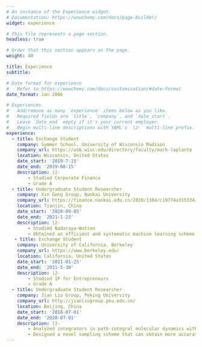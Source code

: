 ```yaml
---
# An instance of the Experience widget.
# Documentation: https://wowchemy.com/docs/page-builder/
widget: experience

# This file represents a page section.
headless: true

# Order that this section appears on the page.
weight: 40

title: Experience
subtitle:

# Date format for experience
#   Refer to https://wowchemy.com/docs/customization/#date-format
date_format: Jan 2006

# Experiences.
#   Add/remove as many `experience` items below as you like.
#   Required fields are `title`, `company`, and `date_start`.
#   Leave `date_end` empty if it's your current employer.
#   Begin multi-line descriptions with YAML's `|2-` multi-line prefix.
experience:
  - title: Exchange Student
    company: Summer School, University of Wisconsin Madison
    company_url: https://wsb.wisc.edu/directory/faculty/mark-laplante
    location: Wisconsin, United States
    date_start: '2019-7-15'
    date_end: '2019-08-15'
    description: |2-
        - Studied Corporate Finance
        - Grade A
  - title: Undergraduate Student Researcher
    company: Xin Geng Group, Nankai University
    company_url: https://finance.nankai.edu.cn/2020/1104/c19774a315334/page.htm
    location: Tianjin, China
    date_start: '2020-09-05'
    date_end: '2021-1-23'
    description: |2-
        - Studied Nadaraya-Watson 
        - Obtained an efficient and systematic machine learning scheme, outperforming force-mapping schemes
   - title: Exchange Student
    company: University of California, Berkeley
    company_url: https://www.berkeley.edu/
    location: California, United States
    date_start: '2021-01-25'
    date_end: '2021-5-30'
    description: |2-
        - Studied IP for Entrepreneurs
        - Grade A
  - title: Undergraduate Student Researcher
    company: Jian Liu Group, Peking University
    company_url: http://jianliugroup.pku.edu.cn/
    location: Beijing, China
    date_start: '2018-07-01'
    date_end: '2020-07-01'
    description: |2-
        - Analyzed integrators in path-integral molecular dynamics with symplectic geometry and discrete-time Lyapunov equations
        - Designed a novel sampling scheme that can obtain more accurate statistics
---
```

